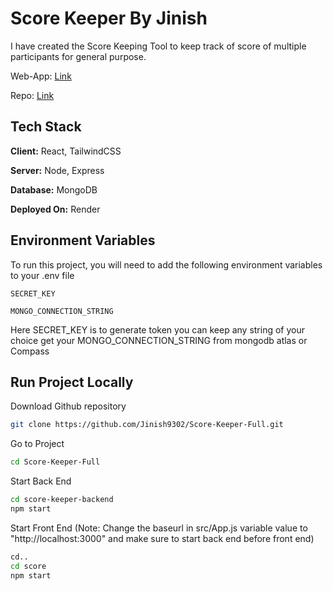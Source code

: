 
# Score Keeper By Jinish

I have created the Score Keeping Tool to keep track of score of multiple participants for general purpose. 

Web-App: [Link](https://score-keeper-by-jinish.onrender.com/)

Repo: [Link](https://github.com/Jinish9302/Score-Keeper-Full/tree/main)
## Tech Stack

**Client:** React, TailwindCSS

**Server:** Node, Express

**Database:** MongoDB

**Deployed On:** Render

## Environment Variables

To run this project, you will need to add the following environment variables to your .env file

`SECRET_KEY`

`MONGO_CONNECTION_STRING`

Here SECRET_KEY is to generate token you can keep any string of your choice
get your MONGO_CONNECTION_STRING from mongodb atlas or Compass
## Run Project Locally

Download Github repository

```bash
git clone https://github.com/Jinish9302/Score-Keeper-Full.git
```

Go to Project

```bash
cd Score-Keeper-Full
```

Start Back End
```bash
cd score-keeper-backend
npm start
```

Start Front End  (Note: Change the baseurl in src/App.js variable value to "http://localhost:3000" and make sure to start back end before front end)
```bash
cd..
cd score
npm start
```
